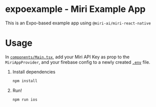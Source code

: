 # expoexample - Miri Example App

This is an Expo-based example app using `@miri-ai/miri-react-native`

# Usage

In [`components/Main.tsx`](/expoexample/components/Main.tsx), add your Miri API Key as prop to the `MiriAppProvider`, and your firebase config to a newly created [`.env`](/expoexample/.env) file.

1. Install dependencies
   ```sh
   npm install
   ```
2. Run!
   ```sh
   npm run ios
   ```
